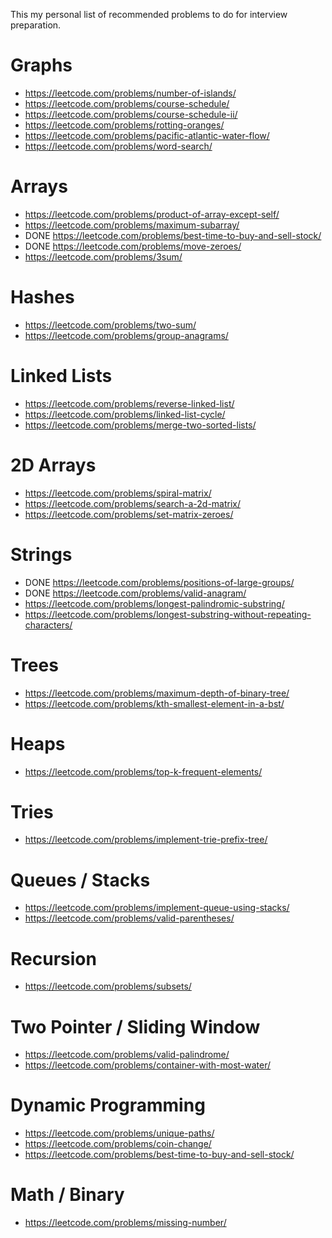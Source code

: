 This my personal list of recommended problems to do for interview preparation.

# Graphs 
- https://leetcode.com/problems/number-of-islands/
- https://leetcode.com/problems/course-schedule/
- https://leetcode.com/problems/course-schedule-ii/
- https://leetcode.com/problems/rotting-oranges/
- https://leetcode.com/problems/pacific-atlantic-water-flow/
- https://leetcode.com/problems/word-search/
# Arrays
- https://leetcode.com/problems/product-of-array-except-self/
- https://leetcode.com/problems/maximum-subarray/
- DONE https://leetcode.com/problems/best-time-to-buy-and-sell-stock/
- DONE https://leetcode.com/problems/move-zeroes/
- https://leetcode.com/problems/3sum/
# Hashes
- https://leetcode.com/problems/two-sum/
- https://leetcode.com/problems/group-anagrams/
# Linked Lists 
- https://leetcode.com/problems/reverse-linked-list/
- https://leetcode.com/problems/linked-list-cycle/
- https://leetcode.com/problems/merge-two-sorted-lists/
# 2D Arrays 
- https://leetcode.com/problems/spiral-matrix/
- https://leetcode.com/problems/search-a-2d-matrix/
- https://leetcode.com/problems/set-matrix-zeroes/
# Strings
- DONE https://leetcode.com/problems/positions-of-large-groups/
- DONE https://leetcode.com/problems/valid-anagram/
- https://leetcode.com/problems/longest-palindromic-substring/
- https://leetcode.com/problems/longest-substring-without-repeating-characters/
# Trees 
- https://leetcode.com/problems/maximum-depth-of-binary-tree/
- https://leetcode.com/problems/kth-smallest-element-in-a-bst/
# Heaps 
- https://leetcode.com/problems/top-k-frequent-elements/
# Tries 
- https://leetcode.com/problems/implement-trie-prefix-tree/
# Queues / Stacks 
- https://leetcode.com/problems/implement-queue-using-stacks/
- https://leetcode.com/problems/valid-parentheses/
# Recursion 
- https://leetcode.com/problems/subsets/
# Two Pointer / Sliding Window
- https://leetcode.com/problems/valid-palindrome/
- https://leetcode.com/problems/container-with-most-water/
# Dynamic Programming 
- https://leetcode.com/problems/unique-paths/
- https://leetcode.com/problems/coin-change/
- https://leetcode.com/problems/best-time-to-buy-and-sell-stock/
# Math / Binary 
- https://leetcode.com/problems/missing-number/


